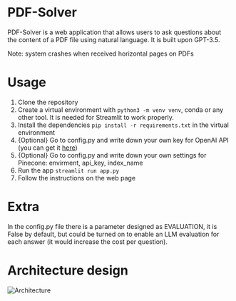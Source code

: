 # PDF-Solver

PDF-Solver is a web application that allows users to ask questions about the content of a PDF file using natural language. It is built upon GPT-3.5.

Note: system crashes when received horizontal pages on PDFs

# Usage

1. Clone the repository
2. Create a virtual environment with `python3 -m venv venv`, conda or any other tool. It is needed for Streamlit to work properly.
3. Install the dependencies `pip install -r requirements.txt` in the virtual environment
4. {Optional} Go to config.py and write down your own key for OpenAI API (you can get it [here](https://beta.openai.com/))
5. {Optional} Go to config.py and write down your own settings for Pinecone: envirment, api_key, index_name
6. Run the app `streamlit run app.py`
7. Follow the instructions on the web page

# Extra

In the config.py file there is a parameter designed as EVALUATION, it is False by default, but could be turned on to enable an LLM evaluation for each answer (it would increase the cost per question).

# Architecture design

![Architecture](final-scheme.png)
